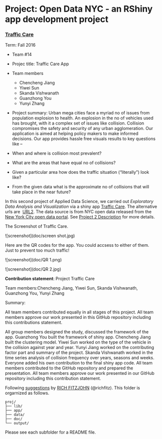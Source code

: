 # Project: Open Data NYC - an RShiny app development project
### [Traffic Care](https://guanzy.shinyapps.io/trafficcare2/)

Term: Fall 2016

+ Team #14
+ Projec title: Traffic Care App
+ Team members
	+ Chencheng Jiang
	+ Yiwei Sun
	+ Skanda Vishwanath
	+ Guanzhong You
	+ Yunyi Zhang
	
+ Project summary: Urban mega cities face a myriad no of issues from population explosion to health. An explosion in the no of vehicles used has brought, with it a complex set of issues like collision. Collision compromises the safety and security of any urban agglomeration. Our application is aimed at helping policy makers to make informed decisions. Our app provides hassle free visuals results to key questions like –
 + When and where is collision most prevalent?
 + What are the areas that have equal no of collisions?
 + Given a particular area how does the traffic situation (“literally”) look like?
 + From the given data what is the approximate no of collisions that will take place in the near future?


In this second project of Applied Data Science, we carried out *Exploratory Data Analysis and Visualization* via a shiny app [Traffic Care](https://luckyzone.shinyapps.io/trafficcare4/). The alternative urls are  [URL2](https://luckyzone.shinyapps.io/trafficcare4/). The data source is from NYC open data released from the [New York City open data portal](https://data.cityofnewyork.us/Public-Safety/NYPD-Motor-Vehicle-Collisions/h9gi-nx95). See [Project 2 Description](doc/project2_desc.md) for more details.  

The Screenshot of Traffic Care.

![screenshot](doc/screen shot.jpg)

Here are the QR codes for the app. You could accsess to either of them. Just to prevent too much traffic!

![screenshot](doc/QR 1.png)

![screenshot](doc/QR 2.jpg)

**Contribution statement**: 
Project Traffic Care

Team members:Chencheng Jiang, Yiwei Sun, Skanda Vishwanath, Guanzhong You, Yunyi Zhang

Summary: 

All team members contributed equally in all stages of this project. All team members approve our work presented in this GitHub repository including this contributions statement. 

All group members designed the study, discussed the framework of the app. Guanzhong You built the framework of shiny app. Chencheng Jiang built the clustering model. Yiwei Sun worked on the type of the vehicle in the collision against year and year. Yunyi Jiang worked on the contributing factor part and summary of the project. Skanda Vishwanath worked in the time series analysis of collision frequency over years, seasons and weeks. Everyone added his own contribution to the final shiny app code. All team members contributed to the GitHub repository and prepared the presentation. All team members approve our work presented in our GitHub repository including this contribution statement.

Following [suggestions](http://nicercode.github.io/blog/2013-04-05-projects/) by [RICH FITZJOHN](http://nicercode.github.io/about/#Team) (@richfitz). This folder is orgarnized as follows.

```
proj/
├── lib/
├── app/
├── data/
├── doc/
└── output/
```

Please see each subfolder for a README file.

